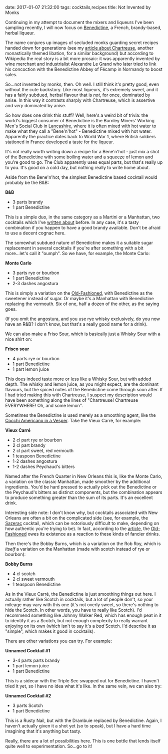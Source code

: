 date: 2017-01-07 21:32:00
tags: cocktails,recipes
title: Not Invented by Monks

Continuing in my attempt to document the mixers and liqueurs I've been
sampling recently, I will now focus on [Benedictine][1], a French,
brandy-based, herbal liqueur.

The name conjures up images of secluded monks guarding secret recipes handed
down for generations (see my [article about Chartreuse][2], another
monastically themed libation, for a similar background) but according to
Wikipedia the real story is a bit more prosaic: it was apparently invented
by wine merchant and industrialist Alexandre Le Grand who later tried to
link his concoction with the Benedictine Abbey of Fécamp in Normandy to
boost sales.

So...not invented by monks, then.  Oh well.  I still think it's pretty good,
even without the cute backstory.  Like most liqueurs, it's extremely sweet,
and it has a fairly subdued, herbal flavour that is *not*, for once,
dominated by anise.  In this way it contrasts sharply with Chartreuse, which
is assertive and *very* dominated by anise.

So how does one drink this stuff?  Well, here's a weird bit of trivia: the
world's biggest consumer of Benedictine is the Burnley Miners' Working Men's
Social Club in [Lancashire][7], where it is often mixed with hot water to
make what they call a "Bene'n'hot" - Benedictine mixed with hot water.
Apparently the practice dates back to World War 1, where British soldiers
stationed in France developed a taste for the liqueur.

It's not really worth writing down a recipe for a Bene'n'hot - just mix a
shot of the Benedictine with some boiling water and a squeeze of lemon and
you're good to go.  The Club apparently uses equal parts, but that's really
up to you.  It's good on a cold day, but nothing really to write home about.

Aside from the Bene'n'hot, the simplest Benedictine based cocktail would
probably be the B&B:

**B&B**

* 3 parts brandy
* 1 part Benedictine

This is a simple duo, in the same category as a Martini or a Manhattan, two
cocktails which I've [written about][3] before.  In any case, it's a tasty
combination if you happen to have a good brandy available.  Don't be afraid
to use a decent cognac here.

The somewhat subdued nature of Benedictine makes it a suitable sugar
replacement in several cocktails if you're after something with a bit
more...let's call it "oumph".  So we have, for example, the Monte Carlo:

**Monte Carlo**

* 3 parts rye or bourbon
* 1 part Benedictine
* 2-3 dashes angostura

This is simply a variation on the [Old-Fashioned][6], with Benedictine as
the sweetener instead of sugar.  Or maybe it's a Manhattan with Benedictine
replacing the vermouth.  Six of one, half a dozen of the other, as the
saying goes.

(If you omit the angostura, and you use rye whisky exclusively, do you now
have an R&B?  I don't know, but that's a really good name for a drink).

We can also make a Friso Sour, which is basically just a Whisky Sour with a
nice shirt on:

**Frisco sour**

* 4 parts rye or bourbon
* 1 part Benedictine
* 1 part lemon juice

This does indeed taste more or less like a Whisky Sour, but with added
depth.  The whisky and lemon juice, as you might expect, are the dominant
flavours, but the spiced notes of the Benedictine come through soon after.
If I had tried making this with Chartreuse, I suspect my description would
have been something along the lines of "Chartreuse!  Chartreuse EVERYWHERE!
Oh, and some lemon".

Sometimes the Benedictine is used merely as a smoothing agent, like the
[Cocchi Americano in a Vesper][5].  Take the Vieux Carré, for example:

**Vieux Carré**

* 2 cl part rye or bourbon
* 2 cl part brandy
* 2 cl part sweet, red vermouth
* 1 teaspoon Benedictine
* 1-2 dashes angostura
* 1-2 dashes Peychaud's bitters

Named after the French Quarter in New Orleans this is, like the Monte Carlo,
a variation on the classic Manhattan, made smoother by the additional
ingredients.  You'd be hard pressed to actually pick out the Benedictine or
the Peychaud's bitters as distinct components, but the combination appears
to produce something greater than the sum of its parts.  It's an excellent
drink.

Interesting side note: I don't know why, but cocktails associated with New
Orleans are often a bit on the complicated side (see, for example, the
[Sazerac][4] cocktail, which can be notoriously difficult to make, depending
on how authentic you're trying to be).  In fact, according to the
[article][4], the [Old-Fashioned][6] owes its existence as a reaction to
these kinds of fancier drinks.

Then there's the Bobby Burns, which is a variation on the Rob Roy, which is
*itself* a variation on the Manhattan (made with scotch instead of rye or
bourbon):

**Bobby Burns**

* 4 cl scotch
* 2 cl sweet vermouth
* 1 teaspoon Benedictine

As in the Vieux Carré, the Benedictine is just smoothing things out here.  I
actually rather like Scotch in cocktails, but a lot of people don't, so your
mileage may vary with this one (it's not overly sweet, so there's nothing to
hide the Scotch.  In other words, you have to really like Scotch).  I'd
recommend something like Johnny Walker Red, which has enough peat in it to
identify it as a Scotch, but not enough complexity to really warrant
enjoying on its own (which isn't to say it's a *bad* Scotch.  I'd describe
it as "simple", which makes it good in cocktails).

There are other variations you can try.  For example:

**Unnamed Cocktail #1**

* 3-4 parts parts brandy
* 1 part lemon juice
* 1 part Benedictine

This is a sidecar with the Triple Sec swapped out for Benedictine.  I
haven't tried it yet, so I have no idea what it's like. In the same vein, we
can also try:

**Unnamed Cocktail #2**

* 3 parts Scotch
* 1 part Benedictine

This is a Rusty Nail, but with the Drambuie replaced by Benedictine.  Again,
I haven't actually given it a shot yet (so to speak), but I have a hard time
imagining that it's anything but tasty.

Really, there are a lot of possibilities here.  This is one bottle that
lends itself quite well to experimentation.  So...go to it!

[1]: https://en.wikipedia.org/wiki/B%C3%A9n%C3%A9dictine
[2]: /2016/12/31/chartreuse
[3]: /2014/12/23/aromatic-cocktails
[4]: https://en.wikipedia.org/wiki/Sazerac
[5]: /2016/12/22/vesper
[6]: https://en.wikipedia.org/wiki/Old_Fashioned
[7]: https://en.wikipedia.org/wiki/Lancashire
